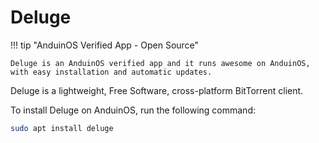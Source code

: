 # Deluge

!!! tip "AnduinOS Verified App - Open Source"

    Deluge is an AnduinOS verified app and it runs awesome on AnduinOS, with easy installation and automatic updates.

Deluge is a lightweight, Free Software, cross-platform BitTorrent client.

To install Deluge on AnduinOS, run the following command:

```bash
sudo apt install deluge
```
